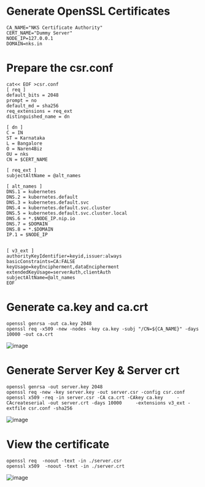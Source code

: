 # Generate OpenSSL Certificates 
```
CA_NAME="NKS Certificate Authority"
CERT_NAME="Dummy Server"
NODE_IP=127.0.0.1
DOMAIN=nks.in
```

# Prepare the csr.conf

```
cat<< EOF >csr.conf
[ req ]
default_bits = 2048
prompt = no
default_md = sha256
req_extensions = req_ext
distinguished_name = dn

[ dn ]
C = IN
ST = Karnataka
L = Bangalore
O = Naren4Biz
OU = nks
CN = $CERT_NAME

[ req_ext ]
subjectAltName = @alt_names

[ alt_names ]
DNS.1 = kubernetes
DNS.2 = kubernetes.default
DNS.3 = kubernetes.default.svc
DNS.4 = kubernetes.default.svc.cluster
DNS.5 = kubernetes.default.svc.cluster.local
DNS.6 = *.$NODE_IP.nip.io
DNS.7 = $DOMAIN
DNS.8 = *.$DOMAIN
IP.1 = $NODE_IP


[ v3_ext ]
authorityKeyIdentifier=keyid,issuer:always
basicConstraints=CA:FALSE
keyUsage=keyEncipherment,dataEncipherment
extendedKeyUsage=serverAuth,clientAuth
subjectAltName=@alt_names
EOF
```

# Generate ca.key and ca.crt
```
openssl genrsa -out ca.key 2048
openssl req -x509 -new -nodes -key ca.key -subj "/CN=${CA_NAME}" -days 10000 -out ca.crt
```
![image](https://user-images.githubusercontent.com/3488520/215917544-6589747a-0787-4d88-8fa0-f7bf696fe30e.png)

# Generate Server Key & Server crt
```
openssl genrsa -out server.key 2048
openssl req -new -key server.key -out server.csr -config csr.conf
openssl x509 -req -in server.csr -CA ca.crt -CAkey ca.key     -CAcreateserial -out server.crt -days 10000     -extensions v3_ext -extfile csr.conf -sha256
```
![image](https://user-images.githubusercontent.com/3488520/215917579-ba038caf-b827-4998-beaa-664c893ffd61.png)

# View the certificate
```
openssl req  -noout -text -in ./server.csr
openssl x509  -noout -text -in ./server.crt
```
![image](https://user-images.githubusercontent.com/3488520/215917656-ffb4f441-5a79-4e2c-8770-a90779d70fe0.png)



